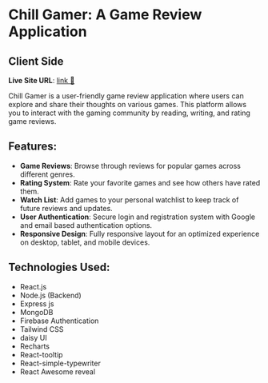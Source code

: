 # Chill Gamer: A Game Review Application
## Client Side
**Live Site URL**: [link 🔗](https://assignment-10-arijit.web.app/)

Chill Gamer is a user-friendly game review application where users can explore and share their thoughts on various games. This platform allows you to interact with the gaming community by reading, writing, and rating game reviews.

## Features:
- **Game Reviews**: Browse through reviews for popular games across different genres.
- **Rating System**: Rate your favorite games and see how others have rated them.
- **Watch List**: Add games to your personal watchlist to keep track of future reviews and updates.
- **User Authentication**: Secure login and registration system with Google and email based authentication options.
- **Responsive Design**: Fully responsive layout for an optimized experience on desktop, tablet, and mobile devices.

## Technologies Used:
- React.js
- Node.js (Backend)
- Express js
- MongoDB
- Firebase Authentication
- Tailwind CSS
- daisy UI
- Recharts 
- React-tooltip
- React-simple-typewriter
- React Awesome reveal 

